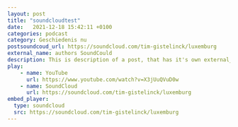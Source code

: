 ```yaml
---
layout: post
title: "soundcloudtest"
date:   2021-12-18 15:42:11 +0100
categories: podcast
category: Geschiedenis nu
postsoundcoud_url: https://soundcloud.com/tim-gistelinck/luxemburg
external_name: authors SoundCould
description: This is description of a post, that has it's own external_url property. It will appear in the page of it's category with the description or excerpt shown. Clicking each of them will redirect to the external url.
play:
    - name: YouTube
      url: https://www.youtube.com/watch?v=X3jUuQVuD0w
    - name: SoundCloud
      url: https://soundcloud.com/tim-gistelinck/luxemburg
embed_player:
  type: soundcloud
  src: https://soundcloud.com/tim-gistelinck/luxemburg
---
```



